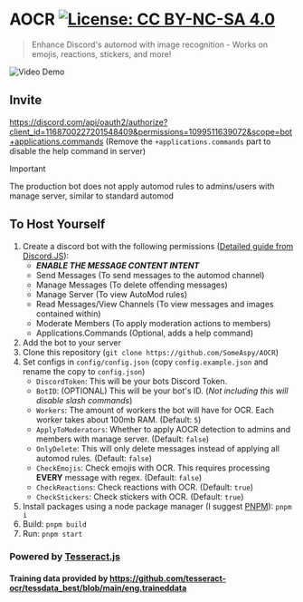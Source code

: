 # AOCR [![License: CC BY-NC-SA 4.0](https://licensebuttons.net/l/by-nc-sa/4.0/80x15.png)](https://creativecommons.org/licenses/by-nc-sa/4.0/)

> Enhance Discord's automod with image recognition - Works on emojis, reactions, stickers, and more!

![Video Demo](https://github.com/SomeAspy/AOCR/assets/33640860/4d8be2f5-ce98-4b92-bfe6-88424ab23c99)

## Invite

<https://discord.com/api/oauth2/authorize?client_id=1168700227201548409&permissions=1099511639072&scope=bot+applications.commands>
(Remove the `+applications.commands` part to disable the help command in server)

> [!IMPORTANT]
> The production bot does not apply automod rules to admins/users with manage server, similar to standard automod

## To Host Yourself

1. Create a discord bot with the following permissions ([Detailed guide from Discord.JS](https://discordjs.guide/preparations/setting-up-a-bot-application.html)):
    - ***ENABLE THE MESSAGE CONTENT INTENT***
    - Send Messages (To send messages to the automod channel)
    - Manage Messages (To delete offending messages)
    - Manage Server (To view AutoMod rules)
    - Read Messages/View Channels (To view messages and images contained within)
    - Moderate Members (To apply moderation actions to members)
    - Applications.Commands (Optional, adds a help command)
2. Add the bot to your server
3. Clone this repository (`git clone https://github.com/SomeAspy/AOCR`)
4. Set configs in `config/config.json` (copy `config.example.json` and rename the copy to `config.json`)
    - `DiscordToken`: This will be your bots Discord Token.
    - `BotID`: (OPTIONAL) This will be your bot's ID. (*Not including this will disable slash commands*)
    - `Workers`: The amount of workers the bot will have for OCR. Each worker takes about 100mb RAM. (Default: `5`)
    - `ApplyToModerators`: Whether to apply AOCR detection to admins and members with manage server. (Default: `false`)
    - `OnlyDelete`: This will only delete messages instead of applying all automod rules. (Default: `false`)
    - `CheckEmojis`: Check emojis with OCR. This requires processing **EVERY** message with regex. (Default: `false`)
    - `CheckReactions`: Check reactions with OCR. (Default: `true`)
    - `CheckStickers`: Check stickers with OCR. (Default: `true`)
5. Install packages using a node package manager (I suggest [PNPM](https://pnpm.io/)): `pnpm i`
6. Build: `pnpm build`
7. Run: `pnpm start`

### Powered by [Tesseract.js](https://tesseract.projectnaptha.com/)

#### Training data provided by <https://github.com/tesseract-ocr/tessdata_best/blob/main/eng.traineddata>
